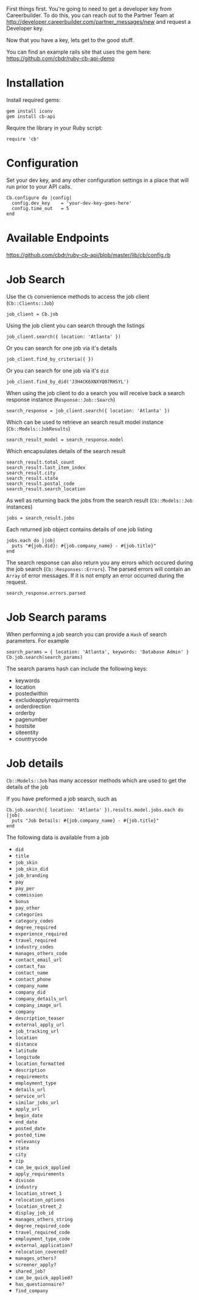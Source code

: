 First things first. You're going to need to get a developer key from Careerbuilder. To do this, you can reach out to the Partner Team at http://developer.careerbuilder.com/partner_messages/new and request a Developer key.

Now that you have a key, lets get to the good stuff.

You can find an example rails site that uses the gem here:
https://github.com/cbdr/ruby-cb-api-demo

Installation
================

Install required gems:

    gem install iconv
    gem install cb-api

Require the library in your Ruby script:

    require 'cb'

Configuration
================
Set your dev key, and any other configuration settings in a place that will run prior to your API calls.

    Cb.configure do |config|
      config.dev_key  	= 'your-dev-key-goes-here'
      config.time_out 	= 5
    end

Available Endpoints
================
https://github.com/cbdr/ruby-cb-api/blob/master/lib/cb/config.rb

Job Search
================

Use the `Cb` convenience methods to access the job client (`Cb::Clients::Job`)

    job_client = Cb.job

Using the job client you can search through the listings

    job_client.search({ location: 'Atlanta' })

Or you can search for one job via it's details

    job_client.find_by_criteria({ })

Or you can search for one job via it's `did`

    job_client.find_by_did('J3H4CK6XNXYQ07RHSYL')

When using the job client to do a search you will receive back a search response instance (`Response::Job::Search`)

    search_response = job_client.search({ location: 'Atlanta' })

Which can be used to retrieve an search result model instance (`Cb::Models::JobResults`)

    search_result_model = search_response.model

Which encapsulates details of the search result

    search_result.total_count
    search_result.last_item_index
    search_result.city
    search_result.state
    search_result.postal_code
    search_result.search_location

As well as returning back the jobs from the search result (`Cb::Models::Job` instances)

    jobs = search_result.jobs

Each returned job object contains details of one job listing

    jobs.each do |job|
      puts "#{job.did}: #{job.company_name} - #{job.title}"
    end

The search response can also return you any errors which occured during the job search (`Cb::Responses::Errors`). The parsed errors will contain an `Array` of error messages. If it is not empty an error occurred during the request.

    search_response.errors.parsed

Job Search params
=================

When performing a job search you can provide a `Hash` of search parameters. For example

    search_params = { location: 'Atlanta', keywords: 'Database Admin' }
    Cb.job.search(search_params)

The search params hash can include the following keys:

* keywords
* location
* postedwithin
* excludeapplyrequirments
* orderdirection
* orderby
* pagenumber
* hostsite
* siteentity
* countrycode

Job details
===========

`Cb::Models::Job` has many accessor methods which are used to get the details of the job

If you have preformed a job search, such as

    Cb.job.search({ location: 'Atlanta' }).results.model.jobs.each do |job|
      puts "Job Details: #{job.company_name} - #{job.title}"
    end

The following data is available from a job

* `did`
* `title`
* `job_skin`
* `job_skin_did`
* `job_branding`
* `pay`
* `pay_per`
* `commission`
* `bonus`
* `pay_other`
* `categories`
* `category_codes`
* `degree_required`
* `experience_required`
* `travel_required`
* `industry_codes`
* `manages_others_code`
* `contact_email_url`
* `contact_fax`
* `contact_name`
* `contact_phone`
* `company_name`
* `company_did`
* `company_details_url`
* `company_image_url`
* `company`
* `description_teaser`
* `external_apply_url`
* `job_tracking_url`
* `location`
* `distance`
* `latitude`
* `longitude`
* `location_formatted`
* `description`
* `requirements`
* `employment_type`
* `details_url`
* `service_url`
* `similar_jobs_url`
* `apply_url`
* `begin_date`
* `end_date`
* `posted_date`
* `posted_time`
* `relevancy`
* `state`
* `city`
* `zip`
* `can_be_quick_applied`
* `apply_requirements`
* `divison`
* `industry`
* `location_street_1`
* `relocation_options`
* `location_street_2`
* `display_job_id`
* `manages_others_string`
* `degree_required_code`
* `travel_required_code`
* `employment_type_code`
* `external_application?`
* `relocation_covered?`
* `manages_others?`
* `screener_apply?`
* `shared_job?`
* `can_be_quick_applied?`
* `has_questionnaire?`
* `find_company`
